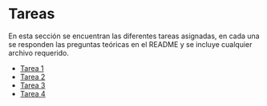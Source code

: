 # Tareas
En esta sección se encuentran las diferentes tareas asignadas, en cada una se responden las preguntas teóricas en el README y se incluye cualquier archivo requerido.

* [Tarea 1](/Tareas/TAREA_1/)
* [Tarea 2](/Tareas/TAREA_DOS/)
* [Tarea 3](/Tareas/TAREA_TRES/)
* [Tarea 4](/Tareas/TAREA_CUATRO/)